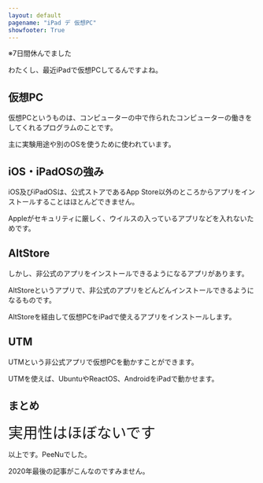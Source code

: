 ```yaml
---
layout: default
pagename: "iPad デ 仮想PC"
showfooter: True
---
```


※7日間休んでました

わたくし、最近iPadで仮想PCしてるんですよね。

## 仮想PC

仮想PCというものは、コンピューターの中で作られたコンピューターの働きをしてくれるプログラムのことです。

主に実験用途や別のOSを使うために使われています。

## iOS・iPadOSの強み

iOS及びiPadOSは、公式ストアであるApp Store以外のところからアプリをインストールすることはほとんどできません。

Appleがセキュリティに厳しく、ウイルスの入っているアプリなどを入れないためです。

## AltStore

しかし、非公式のアプリをインストールできるようになるアプリがあります。

AltStoreというアプリで、非公式のアプリをどんどんインストールできるようになるものです。

AltStoreを経由して仮想PCをiPadで使えるアプリをインストールします。

## UTM

UTMという非公式アプリで仮想PCを動かすことができます。

UTMを使えば、UbuntuやReactOS、AndroidをiPadで動かせます。

## まとめ

<div style="font-size:30px;">実用性はほぼないです</div>

以上です。PeeNuでした。

2020年最後の記事がこんなのですみません。
